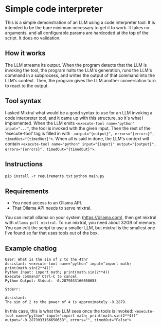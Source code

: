# Simple code interpreter

This is a simple demonstration of an LLM using a code interpreter tool. It is intended to be the bare minimum necessary to get it to work. It takes no arguments, and all configurable params are hardcoded at the top of the script. It does no validation.

## How it works

The LLM streams its output. When the program detects that the LLM is invoking the tool, the program halts the  LLM's generation, runs the LLM's command in a subprocess, and writes the output of that command into the LLM's context. Then, the program gives the LLM another conversation turn to react to the output.

## Tool syntax

I asked Mixtral what would be a good syntax to use for an LLM invoking a code interpreter tool, and it came up with this structure, so it's what I implemented.
When the LLM emits `<execute-tool name="python" input="..."`, the tool is invoked with the given input. Then the rest of the 'execute-tool' tag is filled in with ` output="{output}", errors="{errors}", timedOut="{timedOut}">`.
When all is said in done, the LLM's context will contain `<execute-tool name="python" input="{input}" output="{output}", errors="{errors}", timedOut="{timedOut}">`.

## Instructions

`pip install -r requirements.txt`
`python main.py`

## Requirements

* You need access to an Ollama API.
* That Ollama API needs to serve mixtral.

You can install ollama on your system (https://ollama.com), then get mixtral with `ollama pull mixtral`. To run mixtral, you need about 32GB of memory.
You can edit the script to use a smaller LLM, but mixtral is the smallest one I've found so far that uses tools out of the box.

## Example chatlog

```
User: What is the sin of 2 to the 4th?
Assistant: <execute-tool name="python" input="import math; print(math.sin(2**4))"
Python Input: import math; print(math.sin(2**4))
Execute command? Ctrl-C to cancel.
Python Output: Stdout: -0.2879033166650653

Stderr:

Assistant:
The sin of 2 to the power of 4 is approximately -0.2879.
```
In this case, this is what the LLM sees once the tools is invoked:
`<execute-tool name="python" input="import math; print(math.sin(2**4))" output="-0.2879033166650653", errors="", timedOut="False">`

